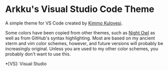 # Arkku's Visual Studio Code Theme

A simple theme for VS Code created by [Kimmo Kulovesi](https://arkku.dev/).

Some colors have been copied from other themes, such as [Night Owl](https://github.com/sdras/night-owl-vscode-theme)
as well as from GitHub's syntax highlighting. Most are based on my ancient
xterm and vim color schemes, however, and future versions will probably
be increasingly original. Unless you are used to my other color schemes,
you probably don't want to use this.

*[VS]: Visual Studio

